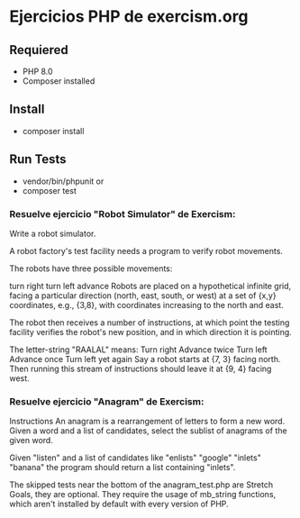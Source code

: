 # Ejercicios PHP de exercism.org

## Requiered

- PHP 8.0
- Composer installed

## Install

- composer install

## Run Tests

- vendor/bin/phpunit
or
- composer test

### Resuelve ejercicio "Robot Simulator" de Exercism:

Write a robot simulator.

A robot factory's test facility needs a program to verify robot movements.

The robots have three possible movements:

turn right
turn left
advance
Robots are placed on a hypothetical infinite grid, facing a particular direction (north, east, south, or west) at a set of {x,y} coordinates, e.g., {3,8}, with coordinates increasing to the north and east.

The robot then receives a number of instructions, at which point the testing facility verifies the robot's new position, and in which direction it is pointing.

The letter-string "RAALAL" means:
Turn right
Advance twice
Turn left
Advance once
Turn left yet again
Say a robot starts at {7, 3} facing north. Then running this stream of instructions should leave it at {9, 4} facing west.


### Resuelve ejercicio "Anagram" de Exercism:
Instructions
An anagram is a rearrangement of letters to form a new word. Given a word and a list of candidates, select the sublist of anagrams of the given word.

Given "listen" and a list of candidates like "enlists" "google" "inlets" "banana" the program should return a list containing "inlets".

The skipped tests near the bottom of the anagram_test.php are Stretch Goals, they are optional. They require the usage of mb_string functions, which aren't installed by default with every version of PHP.

